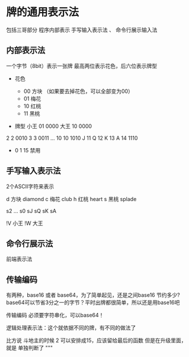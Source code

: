 
# 牌的通用表示法
包括三哥部分 程序内部表示 手写输入表示法 、 命令行展示输入法

## 内部表示法

一个字节（8bit）表示一张牌
最高两位表示花色，后六位表示牌型
* 花色
    - 00 方块 （如果要去掉花色，可以全部变为00）
    - 01 梅花
    - 10 红桃
    - 11 黑桃
    
* 牌型
小王 01 0000
大王 10 0000

2  2    0010
3  3    0011
...
10 10   1010
J  11
Q  12
K  13
A  14   1110

* 0 1 15 禁用
## 手写输入表示法

2个ASCII字符来表示

d 方块 diamond
c 梅花 club
h 红桃 heart
s 黑桃 splade

s2  ... s0 sJ sQ sK sA

!V 小王   !W 大王

## 命令行展示法


前端表示法

## 传输编码
有两种，base16 或者 base64，为了简单起见，还是之间base16 节约多少?
base64可以节省3分之一的字节？平时出牌都很简单，所以还是用base16吧










传输编码 必须要字符串化，可以base64！


逻辑处理表示法：这个就依据不同的牌，有不同的做法了

比方说 斗地主的时候 2 可以安排成15，应该留给最后的函数
但是在升级里面， 就是 单独判断了
"""